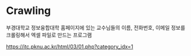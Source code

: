 # Crawling

부경대학교 정보융합대학 홈페이지에 있는 교수님들의 이름, 전화번호, 이메일 정보를 크롤링해서 엑셀 파일로 만드는 프로그램

https://itc.pknu.ac.kr/html/03/01.php?category_idx=1
